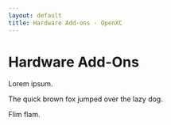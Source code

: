 ```yaml
---
layout: default
title: Hardware Add-ons - OpenXC
---
```


<div class="page-header">
    <h1>Hardware Add-Ons</h1>
</div>

Lorem ipsum.

The quick brown fox jumped over the lazy dog.

Flim flam.